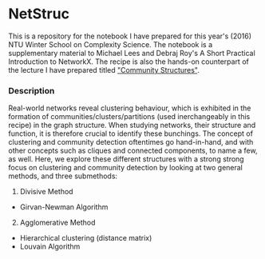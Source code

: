 # NetStruc

This is a repository for the notebook I have prepared for this year's (2016) NTU Winter School on Complexity Science. The notebook
is a supplementary material to Michael Lees and Debraj Roy's A Short Practical Introduction to NetworkX. The recipe is also the hands-on counterpart of the lecture I have prepared titled ["Community Structures"](http://www.slideshare.net/ErikaFilleLegara/community-detection-with-networkx-59540229).


### Description
Real-world networks reveal clustering behaviour, which is exhibited in the formation of communities/clusters/partitions 
(used inerchangeably in this recipe) in the graph structure. When studying networks, their structure and function, 
it is therefore crucial to identify these bunchings. The concept of clustering and community detection oftentimes 
go hand-in-hand, and with other concepts such as cliques and connected components, to name a few, as well. Here, 
we explore these different structures with a strong strong focus on clustering and community detection by looking at two general
methods, and three submethods:

1. Divisive Method
  - Girvan-Newman Algorithm 
2. Agglomerative Method
  - Hierarchical clustering (distance matrix)
  - Louvain Algorithm 

